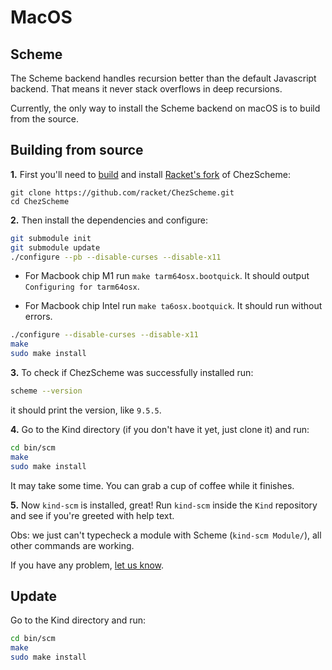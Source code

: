 # MacOS

## Scheme

The Scheme backend handles recursion better than the default Javascript backend. That means it never stack overflows in deep recursions.

Currently, the only way to install the Scheme backend on macOS is to build from the source.

## Building from source

**1.** First you'll need to [build](https://github.com/racket/ChezScheme/blob/master/BUILDING) and install [Racket's fork](https://github.com/racket/ChezScheme) of ChezScheme:

```shell
git clone https://github.com/racket/ChezScheme.git
cd ChezScheme
```

**2.** Then install the dependencies and configure:

```bash
git submodule init
git submodule update
./configure --pb --disable-curses --disable-x11
```

- For Macbook chip M1 run `make tarm64osx.bootquick`. It should output `Configuring for tarm64osx`.

- For Macbook chip Intel run `make ta6osx.bootquick`. It should run without errors.

```bash
./configure --disable-curses --disable-x11
make
sudo make install
```

**3.** To check if ChezScheme was successfully installed run:

```bash
scheme --version
```

it should print the version, like `9.5.5`.

**4.** Go to the Kind directory (if you don't have it yet, just clone it) and run:

```bash
cd bin/scm
make
sudo make install
```

It may take some time. You can grab a cup of coffee while it finishes.

**5.** Now `kind-scm` is installed, great! Run `kind-scm` inside the `Kind` repository and see if you're greeted with help text.

   Obs: we just can't typecheck a module with Scheme (`kind-scm Module/`), all other commands are working.

If you have any problem, [let us know](https://github.com/uwu-tech/Kind/issues).

## Update
Go to the Kind directory and run:
```bash
cd bin/scm
make
sudo make install
```
